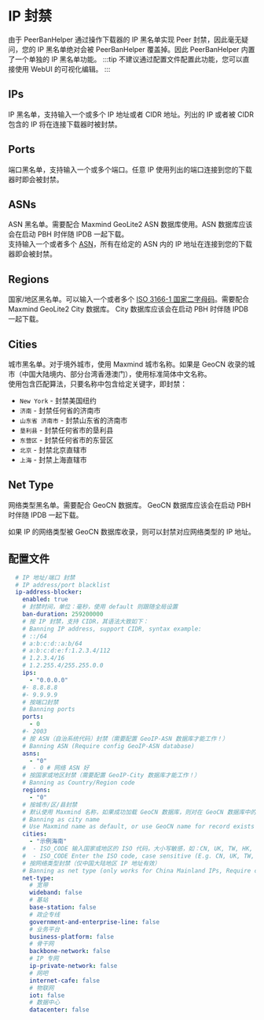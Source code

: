# IP 封禁

由于 PeerBanHelper 通过操作下载器的 IP 黑名单实现 Peer 封禁，因此毫无疑问，您的 IP 黑名单绝对会被 PeerBanHelper 覆盖掉。因此 PeerBanHelper 内置了一个单独的 IP 黑名单功能。
:::tip
不建议通过配置文件配置此功能，您可以直接使用 WebUI 的可视化编辑。
:::
## IPs

IP 黑名单，支持输入一个或多个 IP 地址或者 CIDR 地址。列出的 IP 或者被 CIDR 包含的 IP 将在连接下载器时被封禁。

## Ports

端口黑名单，支持输入一个或多个端口。任意 IP 使用列出的端口连接到您的下载器时即会被封禁。

## ASNs

ASN 黑名单。需要配合 Maxmind GeoLite2 ASN 数据库使用。ASN 数据库应该会在启动 PBH 时伴随 IPDB 一起下载。  
支持输入一个或者多个 [ASN](https://zh-hans.ipshu.com/asn_list)，所有在给定的 ASN 内的 IP 地址在连接到您的下载器即会被封禁。

## Regions

国家/地区黑名单。可以输入一个或者多个 [ISO 3166-1 国家二字母码](https://www.rr78.com/World/postal/)。需要配合 Maxmind GeoLite2 City 数据库。 City 数据库应该会在启动 PBH 时伴随 IPDB 一起下载。  

## Cities

城市黑名单。对于境外城市，使用 Maxmind 城市名称。如果是 GeoCN 收录的城市（中国大陆境内、部分台湾香港澳门），使用标准简体中文名称。  
使用包含匹配算法，只要名称中包含给定关键字，即封禁：

* `New York` - 封禁美国纽约
* `济南` - 封禁任何省的济南市
* `山东省 济南市` - 封禁山东省的济南市
* `垦利县` - 封禁任何省市的垦利县
* `东营区` - 封禁任何省市的东营区
* `北京` - 封禁北京直辖市
* `上海` - 封禁上海直辖市

## Net Type

网络类型黑名单。需要配合 GeoCN 数据库。 GeoCN 数据库应该会在启动 PBH 时伴随 IPDB 一起下载。  

如果 IP 的网络类型被 GeoCN 数据库收录，则可以封禁对应网络类型的 IP 地址。

## 配置文件

```yaml
  # IP 地址/端口 封禁
  # IP address/port blacklist
  ip-address-blocker:
    enabled: true
    # 封禁时间，单位：毫秒，使用 default 则跟随全局设置
    ban-duration: 259200000
    # 按 IP 封禁，支持 CIDR，其语法大致如下：
    # Banning IP address, support CIDR, syntax example:
    # ::/64
    # a:b:c:d::a:b/64
    # a:b:c:d:e:f:1.2.3.4/112
    # 1.2.3.4/16
    # 1.2.255.4/255.255.0.0
    ips:
      - "0.0.0.0"
    #- 8.8.8.8
    #- 9.9.9.9
    # 按端口封禁
    # Banning ports
    ports:
      - 0
    #- 2003
    # 按 ASN（自治系统代码）封禁（需要配置 GeoIP-ASN 数据库才能工作！）
    # Banning ASN (Require config GeoIP-ASN database)
    asns:
      - "0"
    #  - 0 # 网络 ASN 好
    # 按国家或地区封禁（需要配置 GeoIP-City 数据库才能工作！）
    # Banning as Country/Region code
    regions:
      - "0"
    # 按城市/区/县封禁
    # 默认使用 Maxmind 名称，如果成功加载 GeoCN 数据库，则对在 GeoCN 数据库中的 IP 地址使用 GeoCN 写法
    # Banning as city name
    # Use Maxmind name as default, or use GeoCN name for record exists in GeoCN if GeoCN is loaded
    cities:
      - "示例海南"
    #  - ISO_CODE 输入国家或地区的 ISO 代码，大小写敏感，如：CN, UK, TW, HK, JP 等
    #  - ISO_CODE Enter the ISO code, case sensitive (E.g. CN, UK, TW, HK, JP, etc.)
    # 按网络类型封禁（仅中国大陆地区 IP 地址有效）
    # Banning as net type (only works for China Mainland IPs, Require config GeoIP database)
    net-type:
      # 宽带
      wideband: false
      # 基站
      base-station: false
      # 政企专线
      government-and-enterprise-line: false
      # 业务平台
      business-platform: false
      # 骨干网
      backbone-network: false
      # IP 专网
      ip-private-network: false
      # 网吧
      internet-cafe: false
      # 物联网
      iot: false
      # 数据中心
      datacenter: false
```